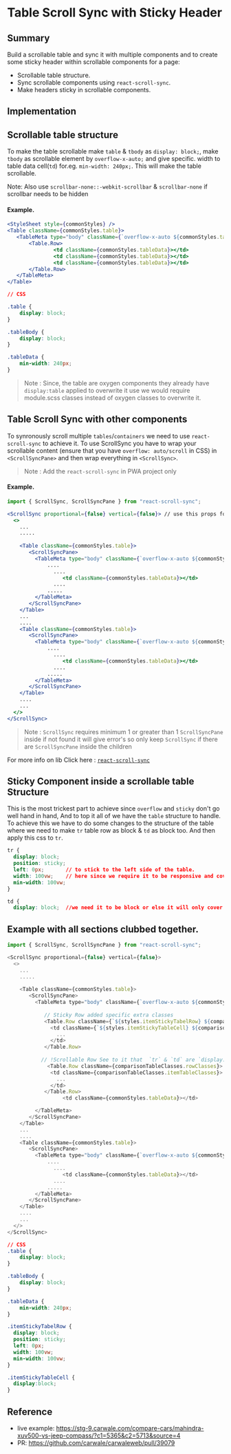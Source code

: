 # Table Scroll Sync with Sticky Header

## Summary


Build a scrollable table and sync it with multiple components and to create some sticky header within scrollable components for a page:

- Scrollable table structure.
- Sync scrollable components using `react-scroll-sync`.
- Make headers sticky in scrollable components.


## Implementation


## Scrollable table structure 

To make the table scrollable make `table` & `tbody` as `display: block;`, make `tbody` as scrollable element by `overflow-x-auto;` and give specific. width to table data cell(`td`) for.eg. `min-width: 240px;`. This will make the table scrollable.

Note: Also use `scrollbar-none::-webkit-scrollbar` & `scrollbar-none` if scrollbar needs to be hidden

####  Example.

```jsx
<StyleSheet style={commonStyles} />
<Table className={commonStyles.table}>
   <TableMeta type="body" className={`overflow-x-auto ${commonStyles.tableBody}`}>  //given oxygen classes for simplicity purpose
       <Table.Row>
               <td className={commonStyles.tableData}></td>
               <td className={commonStyles.tableData}></td>
               <td className={commonStyles.tableData}></td>
       </Table.Row>
   </TableMeta>
</Table>
```

```css
// CSS

.table {
    display: block;
}

.tableBody {
    display: block;
}

.tableData {
    min-width: 240px;
}
```

> Note : Since, the table are oxygen components they already have `display:table` applied to overwrite it use we would require module.scss classes instead of oxygen classes to overwrite it.




## Table Scroll Sync with other components 

To synronously scroll multiple `tables`/`containers` we need to use `react-scroll-sync` to achieve it. To use ScrollSync you have to wrap your scrollable content (ensure that you have `overflow: auto/scroll` in CSS) in `<ScrollSyncPane>` and then wrap everything in `<ScrollSync>`.

> Note : Add the `react-scroll-sync` in PWA project only
####  Example.
```jsx
import { ScrollSync, ScrollSyncPane } from "react-scroll-sync";

<ScrollSync proportional={false} vertical={false}> // use this props for smoother sync
  <>
    ...
    .....
    
    <Table className={commonStyles.table}>
       <ScrollSyncPane>
         <TableMeta type="body" className={`overflow-x-auto ${commonStyles.tableBody}`}>  
             ....
               ....
                  <td className={commonStyles.tableData}></td>
               ....
             .....
         </TableMeta>
       </ScrollSyncPane>
    </Table>
    ...
    ....
    <Table className={commonStyles.table}>
       <ScrollSyncPane>
         <TableMeta type="body" className={`overflow-x-auto ${commonStyles.tableBody}`}>  
             ....
               ....
                  <td className={commonStyles.tableData}></td>
               ....
             .....
         </TableMeta>
       </ScrollSyncPane>
    </Table>
    ....
    ...
  </>
</ScrollSync>
```

> Note : `ScrollSync` requires minimum 1 or greater than 1 `ScrollSyncPane` inside if not found it will give error's so only keep `ScrollSync` if there are `ScrollSyncPane` inside the children

For more info on lib Click here : [`react-scroll-sync`](https://github.com/okonet/react-scroll-sync)




## Sticky Component inside a scrollable table Structure

This is the most trickest part to achieve since `overflow` and `sticky` don't go well hand in hand, And to top it all of we have the `table` structure to handle. To achieve this we have to do some changes to the structure of the table where we need to make `tr` table row as block & `td` as block too. And then apply this css to `tr`.
```css
tr {
  display: block;
  position: sticky;
  left: 0px;       // to stick to the left side of the table.
  width: 100vw;    // here since we require it to be responsive and cover the whole horizontal axis we have use `100vw`
  min-width: 100vw;
}

td {
  display: block;  //we need it to be block or else it will only cover the area which is set by min-width above.
```



##  Example with all sections clubbed together.


```js
import { ScrollSync, ScrollSyncPane } from "react-scroll-sync";

<ScrollSync proportional={false} vertical={false}>
  <>
    ...
    .....
    
    <Table className={commonStyles.table}>
       <ScrollSyncPane>
         <TableMeta type="body" className={`overflow-x-auto ${commonStyles.tableBody}`}> 
           
            // Sticky Row added specific extra classes
            <Table.Row className={`${styles.itemStickyTabelRow} ${comparisonTableClasses.rowClasses}`}>
              <td className={`${styles.itemStickyTableCell} ${comparisonTableClasses.itemTableClasses}`}>
                ...
              </td>
            </Table.Row>
           
           // !Scrollable Row See to it that  `tr` & `td` are `display: table-cell;`
             <Table.Row className={comparisonTableClasses.rowClasses}>
              <td className={comparisonTableClasses.itemTableClasses}>
                ...
              </td>
            </Table.Row>
                  <td className={commonStyles.tableData}></td>

         </TableMeta>
       </ScrollSyncPane>
    </Table>
    ...
    ....
    <Table className={commonStyles.table}>
       <ScrollSyncPane>
         <TableMeta type="body" className={`overflow-x-auto ${commonStyles.tableBody}`}>  
             ....
               ....
                  <td className={commonStyles.tableData}></td>
               ....
             .....
         </TableMeta>
       </ScrollSyncPane>
    </Table>
    ....
    ...
  </>
</ScrollSync>
```

```css
// CSS
.table {
    display: block;
}

.tableBody {
    display: block;
}

.tableData {
    min-width: 240px;
}

.itemStickyTabelRow {
  display: block;
  position: sticky;
  left: 0px;      
  width: 100vw;    
  min-width: 100vw;
}

.itemStickyTableCell {
  display:block;
}
```

## Reference

- live example: https://stg-9.carwale.com/compare-cars/mahindra-xuv500-vs-jeep-compass/?c1=5365&c2=5713&source=4
- PR: https://github.com/carwale/carwaleweb/pull/39079




